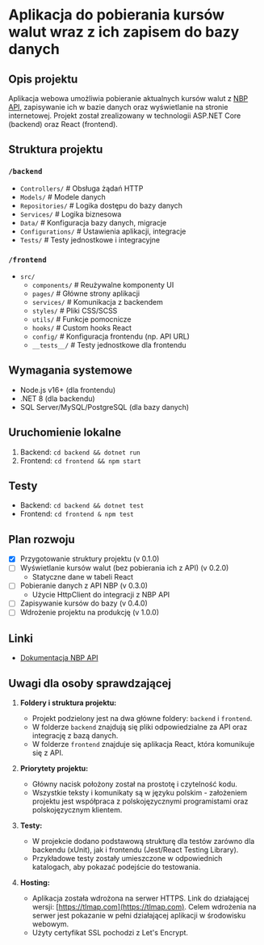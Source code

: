 # Aplikacja do pobierania kursów walut wraz z ich zapisem do bazy danych

## Opis projektu
Aplikacja webowa umożliwia pobieranie aktualnych kursów walut z [NBP API](http://api.nbp.pl/), zapisywanie ich w bazie danych oraz wyświetlanie na stronie internetowej.
Projekt został zrealizowany w technologii ASP.NET Core (backend) oraz React (frontend).

## Struktura projektu

### `/backend`
- `Controllers/`        # Obsługa żądań HTTP
- `Models/`             # Modele danych
- `Repositories/`       # Logika dostępu do bazy danych
- `Services/`           # Logika biznesowa
- `Data/`               # Konfiguracja bazy danych, migracje
- `Configurations/`     # Ustawienia aplikacji, integracje
- `Tests/`              # Testy jednostkowe i integracyjne

### `/frontend`
- `src/`
  - `components/`       # Reużywalne komponenty UI
  - `pages/`            # Główne strony aplikacji
  - `services/`         # Komunikacja z backendem
  - `styles/`           # Pliki CSS/SCSS
  - `utils/`            # Funkcje pomocnicze
  - `hooks/`            # Custom hooks React
  - `config/`           # Konfiguracja frontendu (np. API URL)
  - `__tests__/`        # Testy jednostkowe dla frontendu
  
## Wymagania systemowe
- Node.js v16+ (dla frontendu)
- .NET 8 (dla backendu)
- SQL Server/MySQL/PostgreSQL (dla bazy danych)

## Uruchomienie lokalne
1. Backend: `cd backend && dotnet run`
2. Frontend: `cd frontend && npm start`

## Testy
- Backend: `cd backend && dotnet test`
- Frontend: `cd frontend & npm test`

## Plan rozwoju
- [x] Przygotowanie struktury projektu (v 0.1.0)
- [ ] Wyświetlanie kursów walut (bez pobierania ich z API) (v 0.2.0)
	- Statyczne dane w tabeli React
- [ ] Pobieranie danych z API NBP (v 0.3.0)
	- Użycie HttpClient do integracji z NBP API
- [ ] Zapisywanie kursów do bazy (v 0.4.0)
- [ ] Wdrożenie projektu na produkcję (v 1.0.0)

## Linki
- [Dokumentacja NBP API](http://api.nbp.pl/)

## Uwagi dla osoby sprawdzającej
1. **Foldery i struktura projektu:**
   - Projekt podzielony jest na dwa główne foldery: `backend` i `frontend`.
   - W folderze `backend` znajdują się pliki odpowiedzialne za API oraz integrację z bazą danych.
   - W folderze `frontend` znajduje się aplikacja React, która komunikuje się z API.

2. **Priorytety projektu:**
   - Główny nacisk położony został na prostotę i czytelność kodu.
   - Wszystkie teksty i komunikaty są w języku polskim - założeniem projektu jest współpraca z polskojęzycznymi programistami oraz polskojęzycznym klientem.

3. **Testy:**
   - W projekcie dodano podstawową strukturę dla testów zarówno dla backendu (xUnit), jak i frontendu (Jest/React Testing Library).
   - Przykładowe testy zostały umieszczone w odpowiednich katalogach, aby pokazać podejście do testowania.

4. **Hosting:**
   - Aplikacja została wdrożona na serwer HTTPS. Link do działającej wersji: [https://tlmap.com](https://tlmap.com). Celem wdrożenia na serwer jest pokazanie w pełni działającej aplikacji
   w środowisku webowym.
   - Użyty certyfikat SSL pochodzi z Let's Encrypt.

